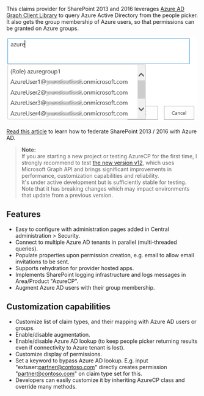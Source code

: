This claims provider for SharePoint 2013 and 2016 leverages [Azure AD Graph Client Library](http://www.nuget.org/packages/Microsoft.Azure.ActiveDirectory.GraphClient/) to query Azure Active Directory from the people picker. It also gets the group membership of Azure users, so that permissions can be granted on Azure groups.

![People picker with AzureCP](https://github.com/Yvand/AzureCP/raw/gh-pages/assets/people%20picker%20AzureCP_2.png)

[Read this article](https://docs.microsoft.com/en-us/office365/enterprise/using-azure-ad-for-sharepoint-server-authentication) to learn how to federate SharePoint 2013 / 2016 with Azure AD.

> **Note:**  
> If you are starting a new project or testing AzureCP for the first time, I strongly recommend to test [the new version v12](https://github.com/Yvand/AzureCP/releases/tag/v12), which uses Microsoft Graph API and brings significant improvements in performance, customization capabilities and reliability.  
> It's under active development but is sufficiently stable for testing. Note that it has breaking changes which may impact environments that update from a previous version.

## Features

- Easy to configure with administration pages added in Central administration > Security.
- Connect to multiple Azure AD tenants in parallel (multi-threaded queries).
- Populate properties upon permission creation, e.g. email to allow email invitations to be sent.
- Supports rehydration for provider hosted apps. 
- Implements SharePoint logging infrastructure and logs messages in Area/Product "AzureCP". 
- Augment Azure AD users with their group membership.

## Customization capabilities

- Customize list of claim types, and their mapping with Azure AD users or groups. 
- Enable/disable augmentation.
- Enable/disable Azure AD lookup (to keep people picker returning results even if connectivity to Azure tenant is lost).
- Customize display of permissions. 
- Set a keyword to bypass Azure AD lookup. E.g. input "extuser:partner@contoso.com" directly creates permission "partner@contoso.com" on claim type set for this.
- Developers can easily customize it by inheriting AzureCP class and override many methods.
